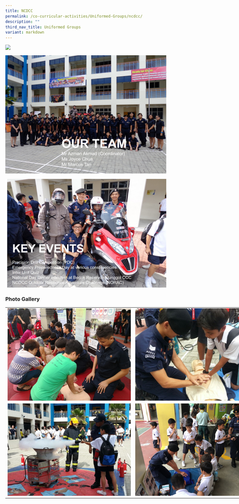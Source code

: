```yaml
---
title: NCDCC
permalink: /co-curricular-activities/Uniformed-Groups/ncdcc/
description: ""
third_nav_title: Uniformed Groups
variant: markdown
---
```

![](/images/ncdcc1.png)

![](/images/ncdcc2.png)

![](/images/ncdcc4.jpeg)


### Photo Gallery

<table style="undefined;table-layout: fixed; width: 800px">
<colgroup>
<col style="width: 400px">
<col style="width: 400px">
</colgroup>
<tbody>
  <tr>
    <td><img src="/images/ncdcc5.jpeg"></td>
    <td><img src="/images/ncdcc6.jpeg"></td>
  </tr>
  <tr>
    <td><img src="/images/ncdcc7.jpeg"></td>
    <td><img src="/images/ncdcc8.jpeg"></td>
  </tr>
</tbody>
</table>